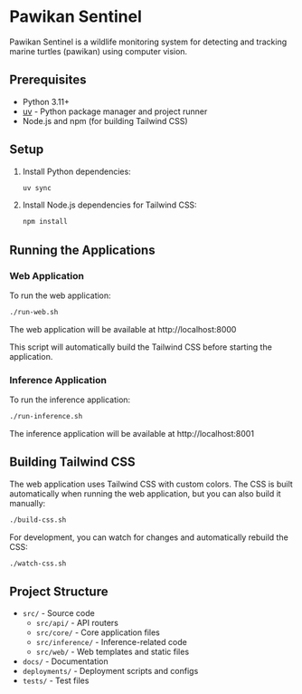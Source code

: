 # Pawikan Sentinel

Pawikan Sentinel is a wildlife monitoring system for detecting and tracking marine turtles (pawikan) using computer vision.

## Prerequisites

- Python 3.11+
- [uv](https://github.com/astral-sh/uv) - Python package manager and project runner
- Node.js and npm (for building Tailwind CSS)

## Setup

1. Install Python dependencies:
   ```bash
   uv sync
   ```

2. Install Node.js dependencies for Tailwind CSS:
   ```bash
   npm install
   ```

## Running the Applications

### Web Application

To run the web application:
```bash
./run-web.sh
```

The web application will be available at http://localhost:8000

This script will automatically build the Tailwind CSS before starting the application.

### Inference Application

To run the inference application:
```bash
./run-inference.sh
```

The inference application will be available at http://localhost:8001

## Building Tailwind CSS

The web application uses Tailwind CSS with custom colors. The CSS is built automatically when running the web application, but you can also build it manually:

```bash
./build-css.sh
```

For development, you can watch for changes and automatically rebuild the CSS:

```bash
./watch-css.sh
```

## Project Structure

- `src/` - Source code
  - `src/api/` - API routers
  - `src/core/` - Core application files
  - `src/inference/` - Inference-related code
  - `src/web/` - Web templates and static files
- `docs/` - Documentation
- `deployments/` - Deployment scripts and configs
- `tests/` - Test files